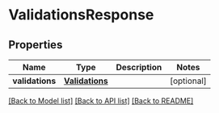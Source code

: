 # ValidationsResponse

## Properties
Name | Type | Description | Notes
------------ | ------------- | ------------- | -------------
**validations** | [**Validations**](Validations.md) |  | [optional] 

[[Back to Model list]](../README.md#documentation-for-models) [[Back to API list]](../README.md#documentation-for-api-endpoints) [[Back to README]](../README.md)


